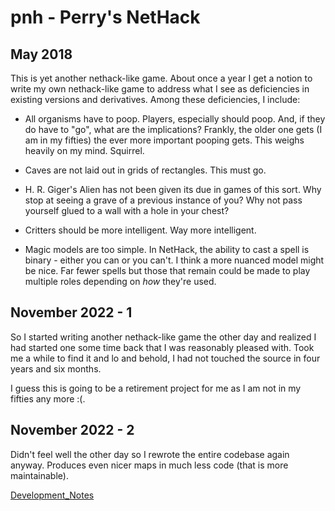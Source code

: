 # pnh - Perry's NetHack

## May 2018

This is yet another nethack-like game. About once a year I get a notion to write my own nethack-like game to address what I see as deficiencies in existing versions and derivatives. Among these deficiencies, I include:

* All organisms have to poop. Players, especially should poop. And, if they do have to "go", what are the implications? 
Frankly, the older one gets (I am in my fifties) the ever more important pooping gets. This weighs heavily on my mind. Squirrel.

* Caves are not laid out in grids of rectangles. This must go.

* H. R. Giger's Alien has not been given its due in games of this sort. Why stop at seeing a grave of a previous instance of you? Why not pass yourself glued to a wall with a hole in your chest?

* Critters should be more intelligent. Way more intelligent.

* Magic models are too simple. In NetHack, the ability to cast a spell is binary - either you can or you can't.
I think a more nuanced model might be nice. Far fewer spells but those that remain could be made to play multiple
roles depending on *how* they're used.

## November 2022 - 1

So I started writing another nethack-like game the other day and realized
I had started one some time back that I was reasonably pleased with. Took
me a while to find it and lo and behold, I had not touched the source in
four years and six months.

I guess this is going to be a retirement project for me as I am not in my
fifties any more :(.

## November 2022 - 2

Didn't feel well the other day so I rewrote the entire codebase again
anyway. Produces even nicer maps in much less code (that is more
maintainable).

[Development_Notes](./devnotes/development_notes.md)
